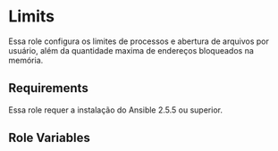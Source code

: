 Limits
=========

Essa role configura os limites de processos e abertura de arquivos por usuário, além da quantidade maxima de endereços bloqueados na memória.

Requirements
------------

Essa role requer a instalação do Ansible 2.5.5 ou superior.

Role Variables
--------------